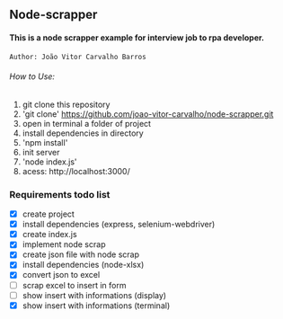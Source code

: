 ## Node-scrapper 

####    This is a node scrapper example for interview job to rpa developer.


    Author: João Vitor Carvalho Barros


###### How to Use:

  1. git clone this repository
  2. 'git clone' https://github.com/joao-vitor-carvalho/node-scrapper.git
  3. open in terminal a folder of project 
  4. install dependencies in directory
  5. 'npm install' 
  4. init server
  5. 'node index.js'
  6. acess: http://localhost:3000/
     



### Requirements todo list 



- [x] create project 
- [x] install dependencies (express, selenium-webdriver) 
- [x] create index.js  
- [x] implement node scrap  
- [x] create json file with node scrap  
- [x] install dependencies (node-xlsx)  
- [x] convert json to excel  
- [ ] scrap excel to insert in form 
- [ ] show insert with informations (display)
- [x] show insert with informations (terminal)
